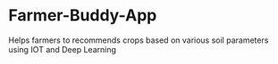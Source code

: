 # Farmer-Buddy-App
Helps farmers to recommends crops based on various soil parameters
using IOT and Deep Learning
